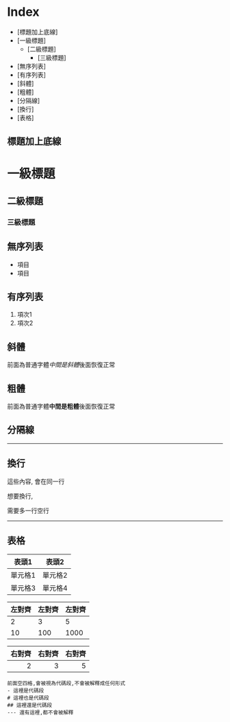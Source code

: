 Index
===

* [標題加上底線]
* [一級標題]
  * [二級標題]
    * [三級標題]
* [無序列表]
* [有序列表]
* [斜體]
* [粗體]
* [分隔線]
* [換行]
* [表格]

標題加上底線
--- 

# 一級標題
## 二級標題
### 三級標題

## 無序列表
* 項目
* 項目

## 有序列表
1. 項次1
2. 項次2

## 斜體
前面為普通字體*中間是斜體*後面恢復正常

## 粗體
前面為普通字體**中間是粗體**後面恢復正常

## 分隔線
--- 
## 換行 
這些內容,
會在同一行

想要換行,

需要多一行空行

---

## 表格

| 表頭1   | 表頭2   |
|-------- | ------  |
| 單元格1 | 單元格2 |
| 單元格3 | 單元格4 |


左對齊|左對齊|左對齊
:--|:--|:--
2|3|5
10|100|1000


右對齊|右對齊|右對齊
--:|--:|--:
2|3|5


    前面空四格,會被視為代碼段,不會被解釋成任何形式
    - 這裡是代碼段 
    # 這裡也是代碼段
    ## 這裡還是代碼段
    --- 還有這裡,都不會被解釋



    
